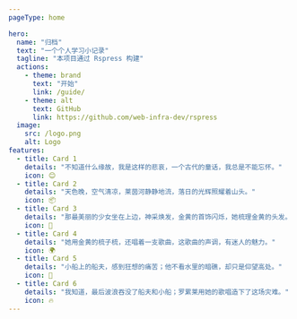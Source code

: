 ```yaml
---
pageType: home

hero:
  name: "归档"
  text: "一个个人学习小记录"
  tagline: "本项目通过 Rspress 构建"
  actions:
    - theme: brand
      text: "开始"
      link: /guide/
    - theme: alt
      text: GitHub
      link: https://github.com/web-infra-dev/rspress
  image:
    src: /logo.png
    alt: Logo
features:
  - title: Card 1
    details: "不知道什么缘故，我是这样的悲哀，一个古代的童话，我总是不能忘怀。"
    icon: 😊
  - title: Card 2
    details: "天色晚，空气清凉，莱茵河静静地流，落日的光辉照耀着山头。"
    icon: 📦
  - title: Card 3
    details: "那最美丽的少女坐在上边，神采焕发，金黄的首饰闪烁，她梳理金黄的头发。"
    icon: 🎨
  - title: Card 4
    details: "她用金黄的梳子梳，还唱着一支歌曲，这歌曲的声调，有迷人的魅力。"
    icon: 🌍
  - title: Card 5
    details: "小船上的船夫，感到狂想的痛苦；他不看水里的暗礁，却只是仰望高处。"
    icon: 🌈
  - title: Card 6
    details: "我知道，最后波浪吞没了船夫和小船；罗累莱用她的歌唱造下了这场灾难。"
    icon: 🔥
---
```

